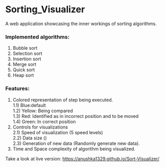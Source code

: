 # Sorting_Visualizer

A web application showcasing the inner workings of sorting algorithms.

### Implemented algorithms:
1) Bubble sort
2) Selection sort
3) Insertion sort
4) Merge sort
5) Quick sort
6) Heap sort

### Features:
1) Colored representation of step being executed.\
  1.1) Blue:default\
  1.2) Yellow: Being compared\
  1.3) Red: Identified as in incorrect position and to be moved\
  1.4) Green: In correct position
2) Controls for visualizations\
  2.1) Speed of visualization (5 speed levels)\
  2.2) Data size ()\
  2.3) Generation of new data (Randomly generate new data).
4) Time and Space complexity of algorithm being visualized.

Take a look at live version: https://anushka1329.github.io/Sort-Visualizer/
